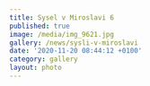 ```yaml
---
title: Sysel v Miroslavi 6
published: true
image: /media/img_9621.jpg
gallery: /news/sysli-v-miroslavi
date: '2020-11-20 08:44:12 +0100'
category: gallery
layout: photo
---
```


